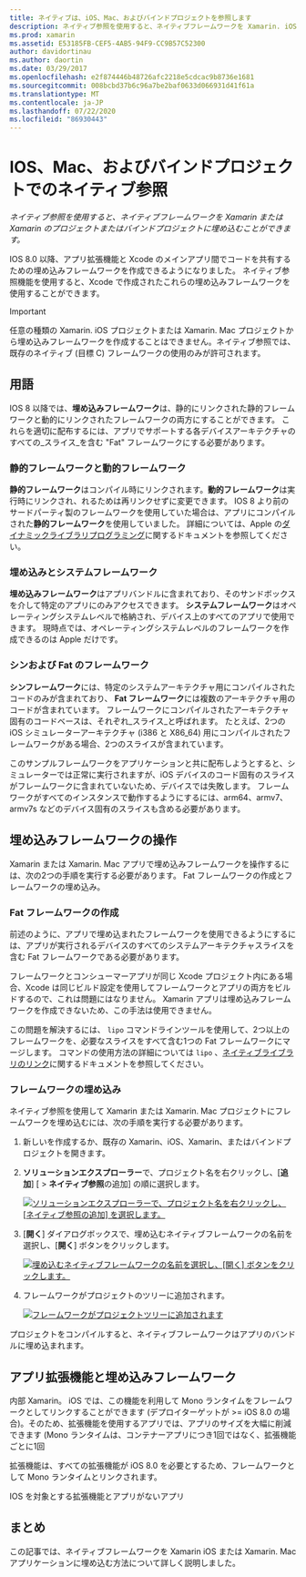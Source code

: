 ```yaml
---
title: ネイティブは、iOS、Mac、およびバインドプロジェクトを参照します
description: ネイティブ参照を使用すると、ネイティブフレームワークを Xamarin. iOS、Xamarin、またはバインドプロジェクトに埋め込むことができます。
ms.prod: xamarin
ms.assetid: E53185FB-CEF5-4AB5-94F9-CC9B57C52300
author: davidortinau
ms.author: daortin
ms.date: 03/29/2017
ms.openlocfilehash: e2f874446b48726afc2218e5cdcac9b8736e1681
ms.sourcegitcommit: 008bcbd37b6c96a7be2baf0633d066931d41f61a
ms.translationtype: MT
ms.contentlocale: ja-JP
ms.lasthandoff: 07/22/2020
ms.locfileid: "86930443"
---
```

# <a name="native-references-in-ios-mac-and-bindings-projects"></a>IOS、Mac、およびバインドプロジェクトでのネイティブ参照

_ネイティブ参照を使用すると、ネイティブフレームワークを Xamarin または Xamarin のプロジェクトまたはバインドプロジェクトに埋め込むことができます。_

IOS 8.0 以降、アプリ拡張機能と Xcode のメインアプリ間でコードを共有するための埋め込みフレームワークを作成できるようになりました。 ネイティブ参照機能を使用すると、Xcode で作成されたこれらの埋め込みフレームワークを使用することができます。

> [!IMPORTANT]
> 任意の種類の Xamarin. iOS プロジェクトまたは Xamarin. Mac プロジェクトから埋め込みフレームワークを作成することはできません。ネイティブ参照では、既存のネイティブ (目標 C) フレームワークの使用のみが許可されます。

<a name="Terminology"></a>

## <a name="terminology"></a>用語

IOS 8 以降では、**埋め込みフレームワーク**は、静的にリンクされた静的フレームワークと動的にリンクされたフレームワークの両方にすることができます。 これらを適切に配布するには、アプリでサポートする各デバイスアーキテクチャのすべての_スライス_を含む "Fat" フレームワークにする必要があります。

<a name="Static-vs-Dynamic-Frameworks"></a>

### <a name="static-vs-dynamic-frameworks"></a>静的フレームワークと動的フレームワーク

**静的フレームワーク**はコンパイル時にリンクされます。**動的フレームワーク**は実行時にリンクされ、れるためは再リンクせずに変更できます。 IOS 8 より前のサードパーティ製のフレームワークを使用していた場合は、アプリにコンパイルされた**静的フレームワーク**を使用していました。 詳細については、Apple の[ダイナミックライブラリプログラミング](https://developer.apple.com/library/mac/documentation/DeveloperTools/Conceptual/DynamicLibraries/100-Articles/OverviewOfDynamicLibraries.html#//apple_ref/doc/uid/TP40001873-SW1)に関するドキュメントを参照してください。

<a name="Embedded-vs-System-Frameworks"></a>

### <a name="embedded-vs-system-frameworks"></a>埋め込みとシステムフレームワーク

**埋め込みフレームワーク**はアプリバンドルに含まれており、そのサンドボックスを介して特定のアプリにのみアクセスできます。 **システムフレームワーク**はオペレーティングシステムレベルで格納され、デバイス上のすべてのアプリで使用できます。 現時点では、オペレーティングシステムレベルのフレームワークを作成できるのは Apple だけです。

<a name="Thin-vs-Fat-Frameworks"></a>

### <a name="thin-vs-fat-frameworks"></a>シンおよび Fat のフレームワーク

**シンフレームワーク**には、特定のシステムアーキテクチャ用にコンパイルされたコードのみが含まれており、 **Fat フレームワーク**には複数のアーキテクチャ用のコードが含まれています。 フレームワークにコンパイルされたアーキテクチャ固有のコードベースは、それぞれ_スライス_と呼ばれます。 たとえば、2つの iOS シミュレーターアーキテクチャ (i386 と X86_64) 用にコンパイルされたフレームワークがある場合、2つのスライスが含まれています。

このサンプルフレームワークをアプリケーションと共に配布しようとすると、シミュレーターでは正常に実行されますが、iOS デバイスのコード固有のスライスがフレームワークに含まれていないため、デバイスでは失敗します。 フレームワークがすべてのインスタンスで動作するようにするには、arm64、armv7、armv7s などのデバイス固有のスライスも含める必要があります。

<a name="Working-with-Embedded-Frameworks"></a>

## <a name="working-with-embedded-frameworks"></a>埋め込みフレームワークの操作

Xamarin または Xamarin. Mac アプリで埋め込みフレームワークを操作するには、次の2つの手順を実行する必要があります。 Fat フレームワークの作成とフレームワークの埋め込み。

<a name="Overview"></a>

### <a name="creating-a-fat-framework"></a>Fat フレームワークの作成

前述のように、アプリで埋め込まれたフレームワークを使用できるようにするには、アプリが実行されるデバイスのすべてのシステムアーキテクチャスライスを含む Fat フレームワークである必要があります。

フレームワークとコンシューマーアプリが同じ Xcode プロジェクト内にある場合、Xcode は同じビルド設定を使用してフレームワークとアプリの両方をビルドするので、これは問題にはなりません。 Xamarin アプリは埋め込みフレームワークを作成できないため、この手法は使用できません。

この問題を解決するには、 `lipo` コマンドラインツールを使用して、2つ以上のフレームワークを、必要なスライスをすべて含む1つの Fat フレームワークにマージします。 コマンドの使用方法の詳細については `lipo` 、[ネイティブライブラリのリンク](~/ios/platform/native-interop.md)に関するドキュメントを参照してください。

<a name="Embedding-a-Framework"></a>

### <a name="embedding-a-framework"></a>フレームワークの埋め込み

ネイティブ参照を使用して Xamarin または Xamarin. Mac プロジェクトにフレームワークを埋め込むには、次の手順を実行する必要があります。

1. 新しいを作成するか、既存の Xamarin、iOS、Xamarin、またはバインドプロジェクトを開きます。
2. **ソリューションエクスプローラー**で、プロジェクト名を右クリックし、[**追加**] [  >  **ネイティブ参照**の追加] の順に選択します。 

    [![ソリューションエクスプローラーで、プロジェクト名を右クリックし、[ネイティブ参照の追加] を選択します。](native-references-images/ref01.png)](native-references-images/ref01.png#lightbox)
3. [**開く**] ダイアログボックスで、埋め込むネイティブフレームワークの名前を選択し、[**開く**] ボタンをクリックします。 

    [![埋め込むネイティブフレームワークの名前を選択し、[開く] ボタンをクリックします。](native-references-images/ref02.png)](native-references-images/ref02.png#lightbox)
4. フレームワークがプロジェクトのツリーに追加されます。 

    [![フレームワークがプロジェクトツリーに追加されます](native-references-images/ref03.png)](native-references-images/ref03.png#lightbox)

プロジェクトをコンパイルすると、ネイティブフレームワークはアプリのバンドルに埋め込まれます。

<a name="App-Extensions-and-Embedded-Frameworks"></a>

## <a name="app-extensions-and-embedded-frameworks"></a>アプリ拡張機能と埋め込みフレームワーク

内部 Xamarin。 iOS では、この機能を利用して Mono ランタイムをフレームワークとしてリンクすることができます (デプロイターゲットが >= iOS 8.0 の場合)。そのため、拡張機能を使用するアプリでは、アプリのサイズを大幅に削減できます (Mono ランタイムは、コンテナーアプリにつき1回ではなく、拡張機能ごとに1回

拡張機能は、すべての拡張機能が iOS 8.0 を必要とするため、フレームワークとして Mono ランタイムとリンクされます。

IOS を対象とする拡張機能とアプリがないアプリ 

<a name="Summary"></a>

## <a name="summary"></a>まとめ

この記事では、ネイティブフレームワークを Xamarin iOS または Xamarin. Mac アプリケーションに埋め込む方法について詳しく説明しました。

